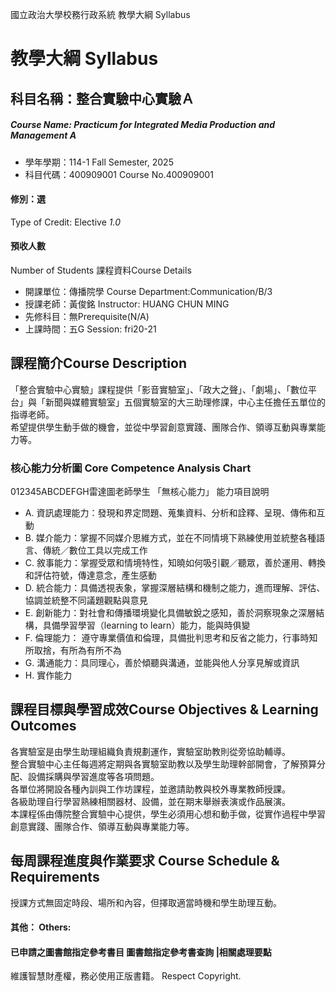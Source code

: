 國立政治大學校務行政系統 教學大綱 Syllabus
# 教學大綱 Syllabus
##  科目名稱：整合實驗中心實驗Ａ
#####  Course Name: Practicum for Integrated Media Production and Management A
  * 學年學期：114-1 Fall Semester, 2025 
  * 科目代碼：400909001 Course No.400909001
#### 修別：選
Type of Credit: Elective 
_1.0_
#### 預收人數
Number of Students
課程資料Course Details
  * 開課單位：傳播院學 Course Department:Communication/B/3 
  * 授課老師：黃俊銘 Instructor: HUANG CHUN MING 
  * 先修科目：無Prerequisite(N/A)
  * 上課時間：五G Session: fri20-21
##  課程簡介Course Description
「整合實驗中心實驗」課程提供「影音實驗室」、「政大之聲」、「劇場」、「數位平台」與「新聞與媒體實驗室」五個實驗室的大三助理修課，中心主任擔任五單位的指導老師。  
希望提供學生動手做的機會，並從中學習創意實踐、團隊合作、領導互動與專業能力等。
###  核心能力分析圖 Core Competence Analysis Chart
012345ABCDEFGH雷達圖老師學生
「無核心能力」 
能力項目說明
  * A. 資訊處理能力：發現和界定問題、蒐集資料、分析和詮釋、呈現、傳佈和互動
  * B. 媒介能力：掌握不同媒介思維方式，並在不同情境下熟練使用並統整各種語言、傳統／數位工具以完成工作
  * C. 敘事能力：掌握受眾和情境特性，知曉如何吸引觀／聽眾，善於運用、轉換和評估符號，傳達意念，產生感動
  * D. 統合能力：具備透視表象，掌握深層結構和機制之能力，進而理解、評估、協調並統整不同議題觀點與意見
  * E. 創新能力：對社會和傳播環境變化具備敏銳之感知，善於洞察現象之深層結構，具備學習學習（learning to learn）能力，能與時俱變
  * F. 倫理能力： 遵守專業價值和倫理，具備批判思考和反省之能力，行事時知所取捨，有所為有所不為
  * G. 溝通能力：具同理心，善於傾聽與溝通，並能與他人分享見解或資訊
  * H. 實作能力
##  課程目標與學習成效Course Objectives & Learning Outcomes 
各實驗室是由學生助理組織負責規劃運作，實驗室助教則從旁協助輔導。  
整合實驗中心主任每週將定期與各實驗室助教以及學生助理幹部開會，了解預算分配、設備採購與學習進度等各項問題。  
各單位將開設各種內訓與工作坊課程，並邀請助教與校外專業教師授課。  
各級助理自行學習熟練相關器材、設備，並在期末舉辦表演或作品展演。  
本課程係由傳院整合實驗中心提供，學生必須用心想和動手做，從實作過程中學習創意實踐、團隊合作、領導互動與專業能力等。
##  每周課程進度與作業要求 Course Schedule & Requirements
授課方式無固定時段、場所和內容，但擇取適當時機和學生助理互動。
####  其他： Others:
####  已申請之圖書館指定參考書目  圖書館指定參考書查詢 |相關處理要點
維護智慧財產權，務必使用正版書籍。 Respect Copyright.